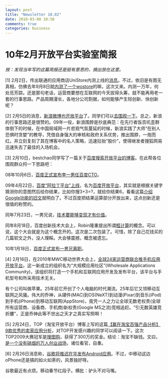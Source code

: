 ```yaml
---
layout: post
title: "Newsletter 10.02"
date: 2010-03-08 10:58
comments: true
categories: business
---
```


# 10年2月开放平台实验室简报

_按：发现当年写的这篇简报还是挺有意思的，摘出放在这里。_

\[1\] 2月2日，传出联通的应用商店UniStore内测上线的[消息][1]。不过，依旧是有图无真相，仿佛去年9月8日就[内测了一个wostore][2]的嘛，这次又来。内测一万年，何处觅芳踪。还是那句老话，运营商要想在互联网的今天拔得头筹，就不能再用老一套的行事思路。产品周期漫长，各地分公司割据，如何能够产生轻创新、快创新呢？

\[2\] 2月5日的消息，[新浪微博也开放平台][3]了。同学们可以[去围观一下][4]。总之，新浪的行事思路还是很赞的。09年一役，新浪围脖是抄底典范：在先行者饭否叽歪群体倒下的时候，在中国局域网一片悲观气氛蔓延的时候，新浪实践了大师“在别人恐惧时贪婪”的教导，凭借自身强大的审核和政府关系优势，推出围脖，一炮而红。并立刻复刻了其在博客中的名人策略，迅速拉抬“股价”，使得继发者搜狐网易迅速失去了最佳的入场机会。

\[3\] 2月10日，bestchao同学写了一篇关于[百度搜索开放平台的博客][5]。在此帮各位围观群众捋一下思路吧：

08年10月6日，[百度正式宣布李一男任百度CTO][6]。

09年4月22日，[百度“阿拉丁平台”上线][7]，名为[百度开放平台][8]，其实就是根据关键字猜测你的意图然后给你结果，比如你搜3+3=?，就给你结果6，看看这篇[介绍Google功能的旧文][9]就明白了。不过百度把结果运算部分开放出来，这点创新还是很值的称赞的。

同年7月23日，一男兄说，[技术要能够变现才有价值][10]。

同年8月18日，百度创新技术大会上，Robin隆重提出所谓[框计算][11]的概念。可以说，这个大会就是为这个概念开的。这次是二次包装了。可惜，除了自己花钱买的几篇软文之外，没人理睬。大会够震撼，概念被遗忘。

10年1月18日，[百度正式宣布一男兄离职][12]。

\[4\] 2月16日，在2010年MWC移动世界大会上，[全球24家运营商联合推手机应用开放平台][13]。这一新成立的组织名为“大规模应用社区”(Wholesale Applications Community)，该组织将打造一个手机和互联网应用开发及发布平台，该平台与手机型号和所采用技术无关。

有个公司叫做苹果。25年前它开创了个人电脑的时代潮流。25年后它又领移动互联网之风骚。伟大的乔神，从硬件(MAC)到OS(NeXT)到动漫(Pixar)到音乐(iPod)到手机(iPhone)到移动互联网(AppStore)，竟凭一人之力让全球无数老权贵(全球所有运营商、设备商、手机商)新权贵(Google MS之流)竞相追赶。“引无数英雄竞折腰”，正是乔神此等不世出之天才之真实写照啊！

\[5\] 2月24日，TOP（淘宝开放平台）博客上写的这篇[【赢在淘宝百强产品分析】9款优秀的卖家应用分析][14]，对TOP开发感兴趣的同学可以阅读一下。这次TOP2009大赛冠军是[搜图购][15]，获得了300万的奖金。结论：淘宝不缺钱。文曰，[是一个没有硝烟的万人创业战场][16]，诸位看官，自重。

\[6\] 2月26日消息称，[谷歌将推迟在华发布Android应用][17]。不过，中移动这边oPhone还是搞的如火如荼的，风景独好呀。

谷歌最近有点烦。移动春节红段子。横批：驴头不对马嘴。

[1]: http://www.c114.net/news/119/a481650.html
[2]: http://tech.163.com/09/0908/18/5IN65DEN000915BE.html
[3]: http://steven-wang.appspot.com/twittersina-sinaapi-first-44001.html
[4]: http://qiyechanpin.csdn.net/p/201002/10.htm
[5]: http://www.bestchao.com/article/zyfx/414.htm
[6]: http://tech.sina.com.cn/i/2008-10-06/13482490754.shtml
[7]: http://news.newhua.com/news1/tongxun/2009/423/09423105547B4AB2A825HJ50K9K23CB89BCK3EKIA956FE5D2FG1A6JA.html
[8]: http://open.baidu.com/
[9]: http://www.360doc.com/content/07/0116/16/6328_333421.shtml
[10]: http://tech.sina.com.cn/i/2009-07-23/09413287309.shtml
[11]: http://baike.baidu.com/view/2735333.htm
[12]: http://tech.sina.com.cn/i/2010-01-18/15323781873.shtml
[13]: http://tech.sina.com.cn/t/2010-02-16/09483859811.shtml
[14]: http://blog.open.taobao.com/archives/1103
[15]: http://eshop.yidaba.com/201001/181618221001100100000052785.shtml
[16]: http://spoint.babyshoot.cn/archives/2010/03/top.html
[17]: http://news.imobile.com.cn/index-a-view-id-75312.html
